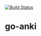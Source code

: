 [![Build Status](https://travis-ci.org/takkyuuplayer/go-anki.svg?branch=master)](https://travis-ci.org/takkyuuplayer/go-anki)

# go-anki
